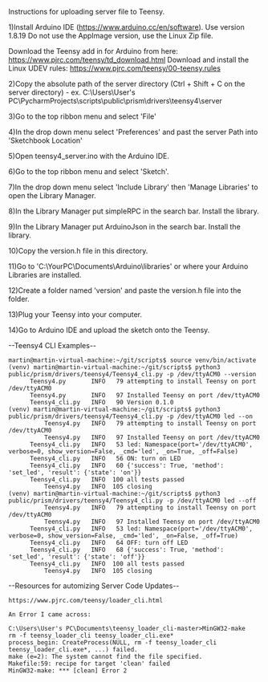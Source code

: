 Instructions for uploading server file to Teensy.

1)Install Arduino IDE (https://www.arduino.cc/en/software).
  Use version 1.8.19
  Do not use the AppImage version, use the Linux Zip file.

  Download the Teensy add in for Arduino from here: https://www.pjrc.com/teensy/td_download.html
  Download and install the Linux UDEV rules: https://www.pjrc.com/teensy/00-teensy.rules


2)Copy the absolute path of the server directory (Ctrl + Shift + C on the server directory)
    - ex. C:\Users\User's PC\PycharmProjects\scripts\public\prism\drivers\teensy4\server

3)Go to the top ribbon menu and select 'File'

4)In the drop down menu select 'Preferences' and past the server Path into 'Sketchbook Location'

5)Open teensy4_server.ino with the Arduino IDE.

6)Go to the top ribbon menu and select 'Sketch'.

7)In the drop down menu select 'Include Library' then 'Manage Libraries' to open the Library Manager.

8)In the Library Manager put simpleRPC in the search bar. Install the library.

9)In the Library Manager put ArduinoJson in the search bar. Install the library.

10)Copy the version.h file in this directory.

11)Go to 'C:\YourPC\Documents\Arduino\libraries' or where your Arduino Libraries are installed.

12)Create a folder named 'version' and paste the version.h file into the folder.

13)Plug your Teensy into your computer.

14)Go to Arduino IDE and upload the sketch onto the Teensy.

--Teensy4 CLI Examples--


    martin@martin-virtual-machine:~/git/scripts$ source venv/bin/activate
    (venv) martin@martin-virtual-machine:~/git/scripts$ python3 public/prism/drivers/teensy4/Teensy4_cli.py -p /dev/ttyACM0 --version
          Teensy4.py       INFO   79 attempting to install Teensy on port /dev/ttyACM0
          Teensy4.py       INFO   97 Installed Teensy on port /dev/ttyACM0
          Teensy4_cli.py   INFO   90 Version 0.1.0
    (venv) martin@martin-virtual-machine:~/git/scripts$ python3 public/prism/drivers/teensy4/Teensy4_cli.py -p /dev/ttyACM0 led --on
              Teensy4.py   INFO   79 attempting to install Teensy on port /dev/ttyACM0
              Teensy4.py   INFO   97 Installed Teensy on port /dev/ttyACM0
          Teensy4_cli.py   INFO   53 led: Namespace(port='/dev/ttyACM0', verbose=0, show_version=False, _cmd='led', _on=True, _off=False)
          Teensy4_cli.py   INFO   56 ON: turn on LED
          Teensy4_cli.py   INFO   60 {'success': True, 'method': 'set_led', 'result': {'state': 'on'}}
          Teensy4_cli.py   INFO  100 all tests passed
              Teensy4.py   INFO  105 closing
    (venv) martin@martin-virtual-machine:~/git/scripts$ python3 public/prism/drivers/teensy4/Teensy4_cli.py -p /dev/ttyACM0 led --off
              Teensy4.py   INFO   79 attempting to install Teensy on port /dev/ttyACM0
              Teensy4.py   INFO   97 Installed Teensy on port /dev/ttyACM0
          Teensy4_cli.py   INFO   53 led: Namespace(port='/dev/ttyACM0', verbose=0, show_version=False, _cmd='led', _on=False, _off=True)
          Teensy4_cli.py   INFO   64 OFF: turn off LED
          Teensy4_cli.py   INFO   68 {'success': True, 'method': 'set_led', 'result': {'state': 'off'}}
          Teensy4_cli.py   INFO  100 all tests passed
              Teensy4.py   INFO  105 closing


--Resources for automizing Server Code Updates--

    https://www.pjrc.com/teensy/loader_cli.html

    An Error I came across:

    C:\Users\User's PC\Documents\teensy_loader_cli-master>MinGW32-make
    rm -f teensy_loader_cli teensy_loader_cli.exe*
    process_begin: CreateProcess(NULL, rm -f teensy_loader_cli teensy_loader_cli.exe*, ...) failed.
    make (e=2): The system cannot find the file specified.
    Makefile:59: recipe for target 'clean' failed
    MinGW32-make: *** [clean] Error 2
